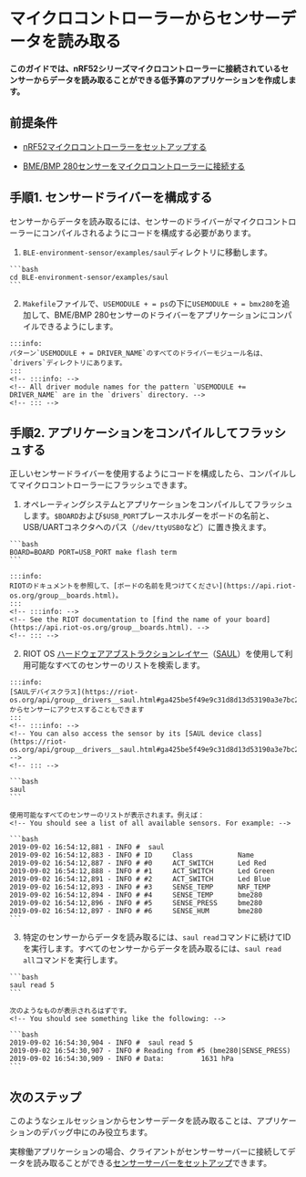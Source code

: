 # マイクロコントローラーからセンサーデータを読み取る
<!-- # Read sensor data from a microcontroller -->

**このガイドでは、nRF52シリーズマイクロコントローラーに接続されているセンサーからデータを読み取ることができる低予算のアプリケーションを作成します。**
<!-- **In this guide, you create a low-budget application that allows you to read data from a sensor that's connected to an nRF52 series microcontroller.** -->

## 前提条件
<!-- ## Prerequisites -->

- [nRF52マイクロコントローラーをセットアップする](../how-to-guides/set-up-nrf52-microcontroller.md)
<!-- - [Set up an nRF52 microcontroller](../how-to-guides/set-up-nrf52-microcontroller.md) -->
- [BME/BMP 280センサーをマイクロコントローラーに接続する](../how-to-guides/connect-bosch-bme-280-bmp-280.md)
<!-- - [Connect a BME/BMP 280 sensor to the microcontroller](../how-to-guides/connect-bosch-bme-280-bmp-280.md) -->

## 手順1. センサードライバーを構成する
<!-- ## Step 1. Configure the sensor drivers -->

センサーからデータを読み取るには、センサーのドライバーがマイクロコントローラーにコンパイルされるようにコードを構成する必要があります。
<!-- To be able to read data from a sensor, you need to configure the code so that the sensor's drivers are compiled onto the microcontroller. -->

1. `BLE-environment-sensor/examples/saul`ディレクトリに移動します。
  <!-- 1. Change into the `BLE-environment-sensor/examples/saul` directory -->

    ```bash
    cd BLE-environment-sensor/examples/saul
    ```

2. `Makefile`ファイルで、`USEMODULE + = ps`の下に`USEMODULE + = bmx280`を追加して、BME/BMP 280センサーのドライバーをアプリケーションにコンパイルできるようにします。
  <!-- 2. In the `Makefile` file, add `USEMODULE += bmx280` under `USEMODULE += ps` so that the driver for the BME/BMP 280 sensor can be compiled into your application -->

    :::info:
    パターン`USEMODULE + = DRIVER_NAME`のすべてのドライバーモジュール名は、`drivers`ディレクトリにあります。
    :::
    <!-- :::info: -->
    <!-- All driver module names for the pattern `USEMODULE += DRIVER_NAME` are in the `drivers` directory. -->
    <!-- ::: -->

## 手順2. アプリケーションをコンパイルしてフラッシュする
<!-- ## Step 2. Compile and flash the application -->

正しいセンサードライバーを使用するようにコードを構成したら、コンパイルしてマイクロコントローラーにフラッシュできます。
<!-- After configuring the code to use the correct sensor drivers, you can compile it and flash it onto your microcontroller. -->

1. オペレーティングシステムとアプリケーションをコンパイルしてフラッシュします。`$BOARD`および`$USB_PORT`プレースホルダーをボードの名前と、USB/UARTコネクタへのパス（`/dev/ttyUSB0`など）に置き換えます。
  <!-- 1. Compile and flash the operating system and the application. Replace the `$BOARD` AND `$USB_PORT` placeholders with the name of your board and the path to your USB-to-UART connector such as `/dev/ttyUSB0`. -->

    ```bash
    BOARD=BOARD PORT=USB_PORT make flash term
    ```

    :::info:
    RIOTのドキュメントを参照して、[ボードの名前を見つけてください](https://api.riot-os.org/group__boards.html)。
    :::
    <!-- :::info: -->
    <!-- See the RIOT documentation to [find the name of your board](https://api.riot-os.org/group__boards.html). -->
    <!-- ::: -->

2. RIOT OS [ハードウェアアブストラクションレイヤー](https://en.wikipedia.org/wiki/Hardware_abstraction)（[SAUL](https://riot-os.org/api/group__drivers__saul.html)）を使用して利用可能なすべてのセンサーのリストを検索します。
  <!-- 2. Use the RIOT OS [hardware abstraction layer](https://en.wikipedia.org/wiki/Hardware_abstraction) ([SAUL](https://riot-os.org/api/group__drivers__saul.html)) to find a list of all available sensors -->

    :::info:
    [SAULデバイスクラス](https://riot-os.org/api/group__drivers__saul.html#ga425be5f49e9c31d8d13d53190a3e7bc2)からセンサーにアクセスすることもできます
    :::
    <!-- :::info: -->
    <!-- You can also access the sensor by its [SAUL device class](https://riot-os.org/api/group__drivers__saul.html#ga425be5f49e9c31d8d13d53190a3e7bc2) -->
    <!-- ::: -->

    ```bash
    saul
    ```

    使用可能なすべてのセンサーのリストが表示されます。例えば：
    <!-- You should see a list of all available sensors. For example: -->

    ```bash
    2019-09-02 16:54:12,881 - INFO #  saul
    2019-09-02 16:54:12,883 - INFO # ID     Class           Name
    2019-09-02 16:54:12,887 - INFO # #0     ACT_SWITCH      Led Red
    2019-09-02 16:54:12,888 - INFO # #1     ACT_SWITCH      Led Green
    2019-09-02 16:54:12,891 - INFO # #2     ACT_SWITCH      Led Blue
    2019-09-02 16:54:12,893 - INFO # #3     SENSE_TEMP      NRF_TEMP
    2019-09-02 16:54:12,894 - INFO # #4     SENSE_TEMP      bme280
    2019-09-02 16:54:12,896 - INFO # #5     SENSE_PRESS     bme280
    2019-09-02 16:54:12,897 - INFO # #6     SENSE_HUM       bme280
    ```

3. 特定のセンサーからデータを読み取るには、`saul read`コマンドに続けてIDを実行します。すべてのセンサーからデータを読み取るには、`saul read all`コマンドを実行します。
  <!-- 3. To read the data from a particular sensor, execute the `saul read` command followed by an ID. To read the data from all sensors, execute the `saul read all` command. -->

    ```bash
    saul read 5
    ```

    次のようなものが表示されるはずです。
    <!-- You should see something like the following: -->

    ```bash
    2019-09-02 16:54:30,904 - INFO #  saul read 5
    2019-09-02 16:54:30,907 - INFO # Reading from #5 (bme280|SENSE_PRESS)
    2019-09-02 16:54:30,909 - INFO # Data:         1631 hPa
    ```

## 次のステップ
<!-- ## Next steps -->

このようなシェルセッションからセンサーデータを読み取ることは、アプリケーションのデバッグ中にのみ役立ちます。
<!-- Reading sensor data from a shell session like this is useful only while you debug an application. -->

実稼働アプリケーションの場合、クライアントがセンサーサーバーに接続してデータを読み取ることができる[センサーサーバーをセットアップ](../how-to-guides/run-an-environment-sensor-and-client.md)できます。
<!-- For a production application, you can [set up a sensor server](../how-to-guides/run-an-environment-sensor-and-client.md) that allows clients to connect to it and read its data. -->

